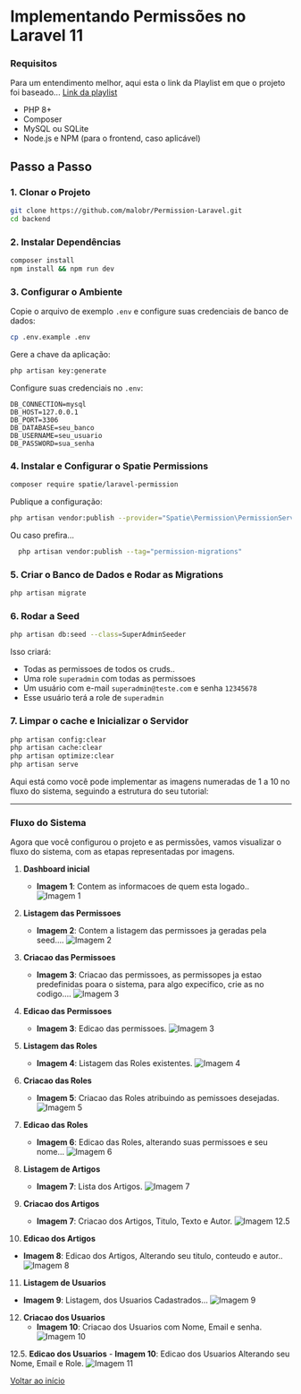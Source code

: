 <h3 id="inicio"></h3>

# Implementando Permissões no Laravel 11

### Requisitos
Para um entendimento melhor, aqui esta o link da Playlist em que o projeto foi baseado...
[Link da playlist](https://youtube.com/playlist?list=PLRB0wzP8AS_GfoZTiqsY1397H8LcXgkMZ&si=d-B_vnTrxIk4d79E)

- PHP 8+
- Composer
- MySQL ou SQLite
- Node.js e NPM (para o frontend, caso aplicável)

## Passo a Passo

### 1. Clonar o Projeto

```bash
git clone https://github.com/malobr/Permission-Laravel.git
cd backend
```

### 2. Instalar Dependências

```bash
composer install
npm install && npm run dev
```

### 3. Configurar o Ambiente

Copie o arquivo de exemplo `.env` e configure suas credenciais de banco de dados:

```bash
cp .env.example .env
```

Gere a chave da aplicação:

```bash
php artisan key:generate
```

Configure suas credenciais no `.env`:

```
DB_CONNECTION=mysql
DB_HOST=127.0.0.1
DB_PORT=3306
DB_DATABASE=seu_banco
DB_USERNAME=seu_usuario
DB_PASSWORD=sua_senha
```



### 4. Instalar e Configurar o Spatie Permissions

```bash
composer require spatie/laravel-permission
```

Publique a configuração:

```bash
php artisan vendor:publish --provider="Spatie\Permission\PermissionServiceProvider"
```
Ou caso prefira...

```bash
  php artisan vendor:publish --tag="permission-migrations"
```

### 5. Criar o Banco de Dados e Rodar as Migrations

```bash
php artisan migrate 
```

### 6. Rodar a Seed

```bash
php artisan db:seed --class=SuperAdminSeeder
```

Isso criará:

 -  Todas as permissoes de todos os cruds..
 -  Uma role `superadmin` com todas as permissoes  
 -  Um usuário com e-mail `superadmin@teste.com` e senha `12345678`  
 -  Esse usuário terá a role de `superadmin`

### 7. Limpar o cache e Inicializar o Servidor

```bash
php artisan config:clear
php artisan cache:clear
php artisan optimize:clear
php artisan serve

```







Aqui está como você pode implementar as imagens numeradas de 1 a 10 no fluxo do sistema, seguindo a estrutura do seu tutorial:

---

### Fluxo do Sistema

Agora que você configurou o projeto e as permissões, vamos visualizar o fluxo do sistema, com as etapas representadas por imagens.

1. **Dashboard inicial**
   - **Imagem 1**: Contem as informacoes de quem esta logado..
   ![Imagem 1](images/1.png)

2. **Listagem das Permissoes**
   - **Imagem 2**: Contem a listagem das permissoes ja geradas pela seed....
   ![Imagem 2](images/2.png)

3. **Criacao das Permissoes**
   - **Imagem 3**: Criacao das permissoes, as permissopes ja estao predefinidas poara o sistema, para algo expecifico, crie as no codigo....
   ![Imagem 3](images/3.png)

4. **Edicao das Permissoes**
   - **Imagem 3**: Edicao das permissoes.
   ![Imagem 3](images/12.png)

5. **Listagem das Roles**
   - **Imagem 4**: Listagem das Roles existentes.
   ![Imagem 4](images/4.png)

6. **Criacao das Roles**
   - **Imagem 5**: Criacao das Roles atribuindo as pemissoes desejadas.
   ![Imagem 5](images/5.png)

7. **Edicao das Roles**
   - **Imagem 6**: Edicao das Roles, alterando suas permissoes e seu nome...
   ![Imagem 6](images/6.png)

8. **Listagem de Artigos**
   - **Imagem 7**: Lista dos Artigos.
   ![Imagem 7](images/7.png)

9. **Criacao dos Artigos**
   - **Imagem 7**: Criacao dos Artigos, Titulo, Texto e Autor.
   ![Imagem 12.5](images/12.5.png)

10. **Edicao dos Artigos**
   - **Imagem 8**: Edicao dos Artigos, Alterando seu titulo, conteudo e autor..
   ![Imagem 8](images/8.png)

11. **Listagem de Usuarios**
   - **Imagem 9**: Listagem, dos Usuarios Cadastrados...
   ![Imagem 9](images/9.png)

12. **Criacao dos Usuarios**
    - **Imagem 10**: Criacao dos Usuarios com Nome, Email e senha.
    ![Imagem 10](images/10.png)

12.5. **Edicao dos Usuarios**
     - **Imagem 10**: Edicao dos Usuarios Alterando seu Nome, Email e Role.
     ![Imagem 11](images/11.png)




<a href="#inicio">Voltar ao início</a>

